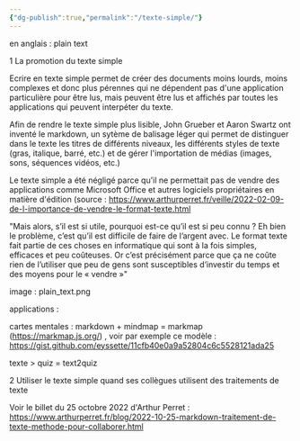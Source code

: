```yaml
---
{"dg-publish":true,"permalink":"/texte-simple/"}
---
```




en anglais : plain text


1 La promotion du texte simple

Ecrire en texte simple permet de créer des documents moins lourds, moins complexes et donc plus pérennes qui ne dépendent pas d'une application particulière pour être lus, mais peuvent être lus et affichés par toutes les applications qui peuvent interpéter du texte.

Afin de rendre le texte simple plus lisible, John Grueber et Aaron Swartz ont inventé le markdown, un sytème de balisage léger qui permet de distinguer dans le texte les titres de différents niveaux, les différents styles de texte (gras, italique, barré, etc.) et de gérer l'importation de médias (images, sons, séquences vidéos, etc.)


Le texte simple a été négligé parce qu'il ne permettait pas de vendre des applications comme Microsoft Office et autres logiciels propriétaires en matière d'édition (source : https://www.arthurperret.fr/veille/2022-02-09-de-l-importance-de-vendre-le-format-texte.html

"Mais alors, s’il est si utile, pourquoi est-ce qu’il est si peu connu ? Eh bien le problème, c’est qu’il est difficile de faire de l’argent avec. Le format texte fait partie de ces choses en informatique qui sont à la fois simples, efficaces et peu coûteuses. Or c’est précisément parce que ça ne coûte rien de l’utiliser que peu de gens sont susceptibles d’investir du temps et des moyens pour le « vendre »"


image : plain_text.png

applications : 

cartes mentales : markdown + mindmap = markmap (https://markmap.js.org/) , voir par exemple ce modèle : https://gist.github.com/eyssette/11cfb40e0a9a52804c6c5528121ada25

texte > quiz = text2quiz

2 Utiliser le texte simple quand ses collègues utilisent des traitements de texte

Voir le billet du 25 octobre 2022 d'Arthur Perret : https://www.arthurperret.fr/blog/2022-10-25-markdown-traitement-de-texte-methode-pour-collaborer.html